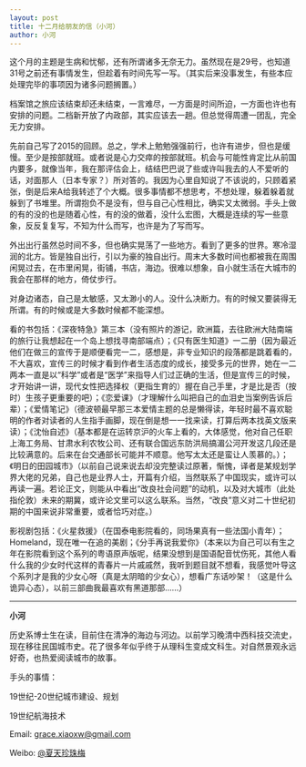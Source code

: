 ```yaml
---
layout: post
title: 十二月给朋友的信（小河）
author: 小河
---
```

这个月的主题是生病和忧郁，还有所谓诸多无奈无力。虽然现在是29号，也知道31号之前还有事情发生，但趁着有时间先写一写。（其实后来没事发生，有些本应处理完毕的事项因为诸多问题搁置。）

档案馆之旅应该结束却还未结束，一言难尽，一方面是时间所迫，一方面也许也有安排的问题。二档新开放了内政部，其实应该去一趟。但总觉得周遭一团乱，完全无力安排。

先前自己写了2015的回顾。总之，学术上勉勉强强前行，也许有进步，但也是缓慢。至少是按部就班。或者说是心力交瘁的按部就班。机会与可能性肯定比从前国内要多，就像当年，我在那评估会上，结结巴巴说了些或许叫我去的人不爱听的话，对面那人（日本专家？）所对答的。我因为心里自知说了不该说的，只顾着紧张，倒是后来A给我转述了个大概。很多事情都不想思考，不想处理，躲着躲着就躲到了书堆里。所谓抱负不是没有，但与自己心性相比，确实又太微弱。手头上做的有的没的也是随着心性，有的没的做着，没什么宏图，大概是连续的写一些意象，反反复复写，不知为什么而写，也许是为了写而写。

外出出行虽然总时间不多，但也确实晃荡了一些地方。看到了更多的世界。寒冷湿润的北方。皆是独自出行，引以为豪的独自出行。周末大多数时间也都被我在周围闲晃过去，在市里闲晃，街铺，书店，海边。很难以想象，自小就生活在大城市的我会在那样的地方，倚仗步行。

对身边诸态，自己是太敏感，又太渺小的人。没什么决断力。有的时候又要装得无所谓。有的时候或是大多数时候都不能深想。

看的书包括：《深夜特急》第三本（没有照片的游记，欧洲篇，去往欧洲大陆南端的旅行让我想起在一个岛上想找寻南部端点）；《只有医生知道》一二册（因为最近他们在做三的宣传于是顺便看完一二，感想是，非专业知识的段落都是跳着看的，不大喜欢，宣传三的时候才看到作者生活态度的成长，接受多元的世界，她在一二两本一直是以“科学”或者是“医学”来指导人们过正确的生活，但是宣传三的时候，才开始讲一讲，现代女性把选择权（更指生育的）握在自己手里，才是比是否（按时）生孩子更重要的吧）；《恋爱课》（才理解什么叫把自己的血泪史当案例告诉后辈）；《爱情笔记》（德波顿最早那三本爱情主题的总是懒得读，年轻时最不喜欢聪明的作者对读者的人生指手画脚，现在倒是想一一找来读，打算后两本找英文版来读）；《沈怡自述》（基本都是在运转京沪的火车上看的，大体感觉，他对自己任职上海工务局、甘肃水利农牧公司、还有联合国远东防洪局搞湄公河开发这几段还是比较满意的。后来在台交通部长可能并不顺意。他写太太还是蛮让人羡慕的。）；《明日的田园城市》（以前自己说来说去却没完整读过原著，惭愧，译者是某规划学界大佬的兄弟，自己也是业界人士，开篇有介绍，当然联系了中国现实，或许可以再读一遍。若论正文，则能从中看出“改良社会问题”的动机，以及对大城市（此处指伦敦）未来的期冀，或许论文里可以这么联系。当然，“改良”意义对二十世纪初期的中国来说非常重要，或者恰巧对症。）

影视剧包括：《火星救援》（在国泰电影院看的，同场果真有一些法国小青年）；Homeland，现在唯一在追的美剧；《分手再说我爱你》（本来以为自己可以有生之年在影院看到这个系列的粤语原声版呢，结果没想到是国语配音忧伤死，其他人看什么我的少女时代这样的青春片一片戚戚然，我听到题目就不想看，我感觉叶导这个系列才是我的少女心呀（真是太阴暗的少女心），想看广东话吵架！（这是什么诡异心态），以前三部曲我最喜欢有黑道那部……）
 
                                          
---
**小河**

历史系博士生在读，目前住在清净的海边与河边。以前学习晚清中西科技交流史，现在移往民国城市史。花了很多年似乎终于从理科生变成文科生。对自然景观永远好奇，也热爱阅读城市的故事。

手头的事情：

19世纪-20世纪城市建设、规划

19世纪航海技术

Email: [grace.xiaoxw@gmail.com](grace.xiaoxw@gmail.com "grace.xiaoxw@gmail.com")

Weibo: [@夏天珍珠梅](http://weibo.com/u/1668493177 "@夏天珍珠梅")